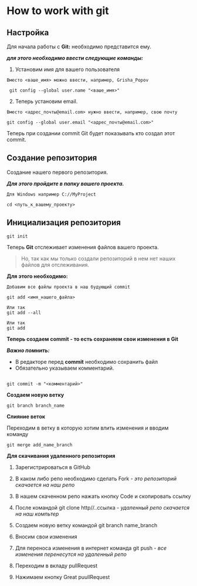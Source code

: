 # How to work with git


## Настройка

Для начала работы с **Git:** необходимо представится ему.

***для этого необходимо ввести следующие команды:***
1. Установим имя для вашего пользователя
```
Вместо <ваше_имя> можно ввести, например, Grisha_Popov

 git config --global user.name "<ваше_имя>"
```
2. Теперь установим email.
```
Вместо <адрес_почты@email.com> нужно ввести, например, свою почту

git config --global user.email "<адрес_почты@email.com>"
```

Теперь при создании commit Git будет показывать кто создал этот commit.

## Создание репозитория

Создание нашего первого репозитория.

***Для этого пройдите в папку вашего проекта.***
```
Для Windows например С://MyProject

cd <путь_к_вашему_проекту>
```
## Инициализация репозитория

```
git init
```
Теперь **Git** отслеживает изменения файлов вашего проекта.
> Но, так как мы только создали репозиторий в нем нет наших файлов для отслеживания.

**Для этого необходимо:**

 ```
Добавим все файлы проекта в наш будующий commit

git add <имя_нашего_файла> 

Или так
git add --all

Или так
git add
```
**Теперь создаем commit - то есть сохраняем свои изменения в Git**

***Важно помнить:***
* В редакторе перед **commit** необходимо сохранить файл
* Обязательно указываем комментарий.

```
 
git commit -m "<комментарий>"
```

**Создаем новую ветку**

```
git branch branch_name
```

**Слияние веток**

Переходим в ветку в которую хотим влить изменения и вводим команду

```
git merge add_name_branch
```

**Для скачивания удаленного репозитория**

1. Зарегистрироваться в GitHub

2. В каком либо репо необходимо сделать Fork - *это репозиторий скачается на наш репо*

3. В нашем скаченном репо нажать кнопку Code и скопировать ссылку

4. После командой git clone http//..ссылка - *удаленный репо скачается на наш компьтер*

5. Создаем новую ветку командой git branch name_branch

6. Вносим свои изменения

7. Для переноса изменения в интернет команда git push - *все изменения перенесутся на удаленный репо*

8. Переходим в вкладу pullRequest

9. Нажимаем кнопку Great puullRequest
